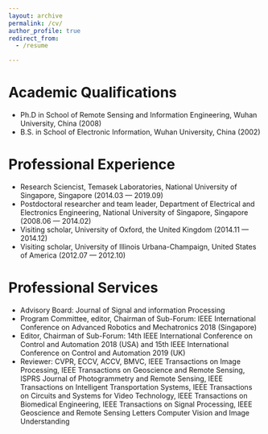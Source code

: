 ```yaml
---
layout: archive
permalink: /cv/
author_profile: true
redirect_from:
  - /resume

---
```

Academic Qualifications
======
* Ph.D in School of Remote Sensing and Information Engineering, Wuhan University, China (2008)
* B.S. in School of Electronic Information, Wuhan University, China (2002)

Professional Experience
======
* Research Sciencist, Temasek Laboratories, National University of Singapore, Singapore (2014.03 — 2019.09)
* Postdoctoral researcher and team leader, Department of Electrical and Electronics Engineering, National University of Singapore, Singapore  (2008.06 — 2014.02)
* Visiting scholar, University of Oxford, the United Kingdom (2014.11 — 2014.12)
* Visiting scholar, University of Illinois Urbana-Champaign, United States of America (2012.07 — 2012.10)

Professional Services
======
* Advisory Board: Journal of Signal and information Processing
* Program Committee, editor, Chairman of Sub-Forum: IEEE International Conference on Advanced Robotics and Mechatronics	2018 (Singapore)
* Editor, Chairman of Sub-Forum: 14th	 IEEE	 International	Conference	 on	 Control	 and	 Automation	 2018	 (USA) and 15th	 IEEE	 International	
Conference	on	Control	and	Automation	2019	(UK)
* Reviewer: CVPR,	ECCV,	ACCV,	BMVC, IEEE Transactions on Image Processing, IEEE Transactions on Geoscience and Remote Sensing, ISPRS Journal of	 Photogrammetry and Remote Sensing, IEEE Transactions on Intelligent Transportation Systems,	IEEE Transactions on Circuits and Systems for Video	 Technology, IEEE Transactions on Biomedical Engineering, IEEE Transactions on Signal Processing, IEEE Geoscience and Remote Sensing Letters Computer Vision and Image Understanding
